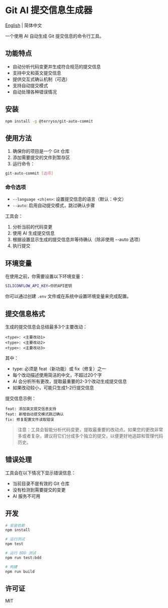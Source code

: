 # Git AI 提交信息生成器

[English](./README_EN.md) | 简体中文

一个使用 AI 自动生成 Git 提交信息的命令行工具。

## 功能特点

- 自动分析代码变更并生成符合规范的提交信息
- 支持中文和英文提交信息
- 提供交互式确认机制（可选）
- 支持自动提交模式
- 自动处理各种错误情况

## 安装

```bash
npm install -g @terryso/git-auto-commit
```

## 使用方法

1. 确保你的项目是一个 Git 仓库
2. 添加需要提交的文件到暂存区
3. 运行命令：

```bash
git-auto-commit [选项]
```

### 命令选项

- `--language <zh|en>`: 设置提交信息的语言（默认：中文）
- `--auto`: 启用自动提交模式，跳过确认步骤

工具会：
1. 分析当前的代码变更
2. 使用 AI 生成提交信息
3. 根据设置显示生成的提交信息并等待确认（除非使用 --auto 选项）
4. 执行提交

## 环境变量

在使用之前，你需要设置以下环境变量：

```bash
SILICONFLOW_API_KEY=你的API密钥
```

你可以通过创建 `.env` 文件或在系统中设置环境变量来完成配置。

## 提交信息格式

生成的提交信息会总结最多3个主要改动：
```
<type>: <主要改动1>
<type>: <主要改动2>
<type>: <主要改动3>
```

其中：
- type: 必须是 feat（新功能）或 fix（修复）之一
- 每个改动描述使用简洁的中文，不超过20个字
- AI 会分析所有更改，提取最重要的2-3个改动生成提交信息
- 如果改动较小，可能只生成1-2行提交信息

提交信息示例：
```
feat: 添加英文提交信息支持
feat: 新增自动提交模式跳过确认
fix: 修复配置文件读取错误
```

> 注意：工具会智能分析代码变更，提取最重要的改动点。如果您的更改非常多或者复杂，建议将它们分成多个独立的提交，以便更好地追踪和管理代码历史。

## 错误处理

工具会在以下情况下显示错误信息：
- 当前目录不是有效的 Git 仓库
- 没有检测到需要提交的变更
- AI 服务不可用

## 开发

```bash
# 安装依赖
npm install

# 运行测试
npm test

# 运行 BDD 测试
npm run test:bdd

# 构建
npm run build
```

## 许可证

MIT 